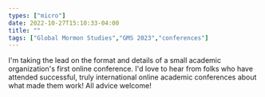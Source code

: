 ```yaml
---
types: ["micro"]
date: 2022-10-27T15:10:33-04:00
title: ""
tags: ["Global Mormon Studies","GMS 2023","conferences"]
---
```

I'm taking the lead on the format and details of a small academic organization's first online conference. I'd love to hear from folks who have attended successful, truly international online academic conferences about what made them work! All advice welcome!
